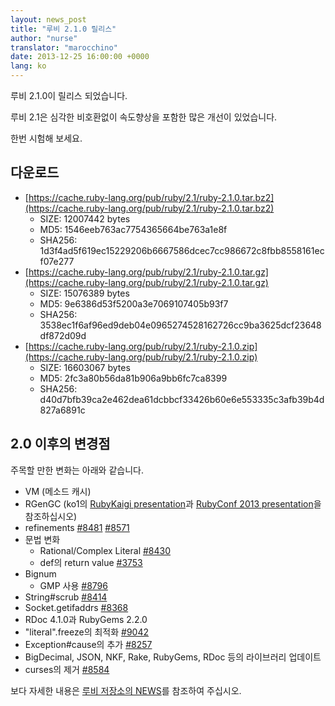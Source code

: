 ```yaml
---
layout: news_post
title: "루비 2.1.0 릴리스"
author: "nurse"
translator: "marocchino"
date: 2013-12-25 16:00:00 +0000
lang: ko
---
```


루비 2.1.0이 릴리스 되었습니다.

루비 2.1은 심각한 비호환없이 속도향상을 포함한 많은 개선이 있었습니다.

한번 시험해 보세요.

## 다운로드

* [https://cache.ruby-lang.org/pub/ruby/2.1/ruby-2.1.0.tar.bz2](https://cache.ruby-lang.org/pub/ruby/2.1/ruby-2.1.0.tar.bz2)
  * SIZE:   12007442 bytes
  * MD5:    1546eeb763ac7754365664be763a1e8f
  * SHA256: 1d3f4ad5f619ec15229206b6667586dcec7cc986672c8fbb8558161ecf07e277
* [https://cache.ruby-lang.org/pub/ruby/2.1/ruby-2.1.0.tar.gz](https://cache.ruby-lang.org/pub/ruby/2.1/ruby-2.1.0.tar.gz)
  * SIZE:   15076389 bytes
  * MD5:    9e6386d53f5200a3e7069107405b93f7
  * SHA256: 3538ec1f6af96ed9deb04e0965274528162726cc9ba3625dcf23648df872d09d
* [https://cache.ruby-lang.org/pub/ruby/2.1/ruby-2.1.0.zip](https://cache.ruby-lang.org/pub/ruby/2.1/ruby-2.1.0.zip)
  * SIZE:   16603067 bytes
  * MD5:    2fc3a80b56da81b906a9bb6fc7ca8399
  * SHA256: d40d7bfb39ca2e462dea61dcbbcf33426b60e6e553335c3afb39b4d827a6891c

## 2.0 이후의 변경점

주목할 만한 변화는 아래와 같습니다.

* VM (메소드 캐시)
* RGenGC (ko1의 [RubyKaigi presentation](http://rubykaigi.org/2013/talk/S73)과 [RubyConf 2013 presentation](http://www.atdot.net/~ko1/activities/rubyconf2013-ko1_pub.pdf)을 참조하십시오)
* refinements [#8481](https://bugs.ruby-lang.org/issues/8481) [#8571](https://bugs.ruby-lang.org/issues/8571)
* 문법 변화
  * Rational/Complex Literal [#8430](https://bugs.ruby-lang.org/issues/8430)
  * def의 return value [#3753](https://bugs.ruby-lang.org/issues/3753)
* Bignum
  * GMP 사용 [#8796](https://bugs.ruby-lang.org/issues/8796)
* String#scrub [#8414](https://bugs.ruby-lang.org/issues/8414)
* Socket.getifaddrs [#8368](https://bugs.ruby-lang.org/issues/8368)
* RDoc 4.1.0과 RubyGems 2.2.0
* "literal".freeze의 최적화 [#9042](https://bugs.ruby-lang.org/issues/9042)
* Exception#cause의 추가 [#8257](https://bugs.ruby-lang.org/issues/8257)
* BigDecimal, JSON, NKF, Rake, RubyGems, RDoc 등의 라이브러리 업데이트
* curses의 제거 [#8584](https://bugs.ruby-lang.org/issues/8584)

보다 자세한 내용은 [루비 저장소의 NEWS](https://github.com/ruby/ruby/blob/v2_1_0/NEWS)를 참조하여 주십시오.
